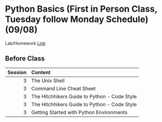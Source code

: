 Python Basics  (First in Person Class, Tuesday follow Monday Schedule) (09/08)
============================

Lab/Homework [Link](../../sessions/session3)

## Before Class

|   Session | Content                                      |
|----------:|:---------------------------------------------|
|         3 | The Unix Shell                               |
|         3 | Command Line Cheat Sheet                     |
|         3 | The Hitchhikers Guide to Python - Code Style |
|         3 | The Hitchhikers Guide to Python - Code Style |
|         3 | Getting Started with Python Environments     |

